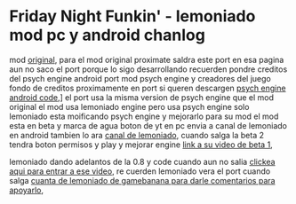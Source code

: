 # Friday Night Funkin' - lemoniado mod pc y android chanlog
mod [original](https://gamebanana.com/wips/61242), para el mod original
proximate saldra este port en esa pagina
aun no saco el port porque lo sigo desarrollando
recuerden 
pondre creditos
del psych engine android
port
mod
psych engine
y creadores del juego
fondo de creditos proximamente en port
si queren descargen [psych engine android code](https://github.com/jigsaw-4277821/Psych-Engine-0.4.2-Android-Port),]
el port usa la misma version de psych engine que el mod original
el mod usa lemoniado engine pero usa psych engine solo lemoniado esta moificando psych engine y mejorarlo para su mod
el mod esta en beta
y marca de agua
boton de yt  en pc envia a canal de lemoniado en android tambien lo ara
[canal de lemoniado](https://www.youtube.com/channel/UCmdcI4Ma8ZWDnG10QWlUv8g),
cuando salga la beta 2 tendra boton permisos y play y mejorar engine
[link a su video de beta 1](https://www.youtube.com/watch?v=DyYXyUfMrbU&list=PLPY5IqDj3BOeBccS_55iEQJIQLovK8o34&index=10),

lemoniado dando adelantos de la 0.8 y code cuando aun no salia
[clickea aqui para entrar a ese video](https://www.youtube.com/watch?v=sdCQu2wECCo&list=PLPY5IqDj3BOeBccS_55iEQJIQLovK8o34&index=9),
re cuerden lemoniado vera el port cuando salga
[cuanta de lemoniado de gamebanana para darle comentarios para apoyarlo](https://gamebanana.com/members/1997839),

